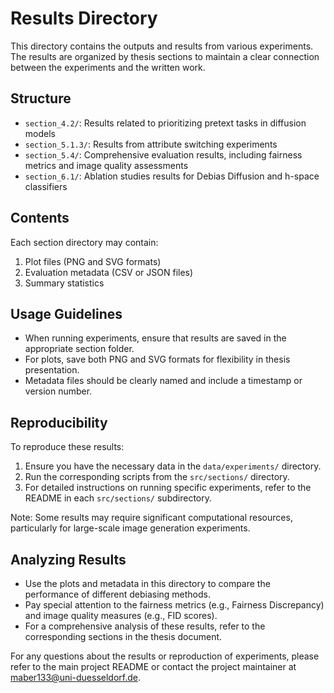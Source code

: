 # Results Directory

This directory contains the outputs and results from various experiments. The results are organized by thesis sections to maintain a clear connection between the experiments and the written work.

## Structure

- `section_4.2/`: Results related to prioritizing pretext tasks in diffusion models
- `section_5.1.3/`: Results from attribute switching experiments
- `section_5.4/`: Comprehensive evaluation results, including fairness metrics and image quality assessments
- `section_6.1/`: Ablation studies results for Debias Diffusion and h-space classifiers

## Contents

Each section directory may contain:

1. Plot files (PNG and SVG formats)
2. Evaluation metadata (CSV or JSON files)
3. Summary statistics

## Usage Guidelines

- When running experiments, ensure that results are saved in the appropriate section folder.
- For plots, save both PNG and SVG formats for flexibility in thesis presentation.
- Metadata files should be clearly named and include a timestamp or version number.

## Reproducibility

To reproduce these results:

1. Ensure you have the necessary data in the `data/experiments/` directory.
2. Run the corresponding scripts from the `src/sections/` directory.
3. For detailed instructions on running specific experiments, refer to the README in each `src/sections/` subdirectory.

Note: Some results may require significant computational resources, particularly for large-scale image generation experiments.

## Analyzing Results

- Use the plots and metadata in this directory to compare the performance of different debiasing methods.
- Pay special attention to the fairness metrics (e.g., Fairness Discrepancy) and image quality measures (e.g., FID scores).
- For a comprehensive analysis of these results, refer to the corresponding sections in the thesis document.

For any questions about the results or reproduction of experiments, please refer to the main project README or contact the project maintainer at [maber133@uni-duesseldorf.de](maber133@uni-duesseldorf.de).
